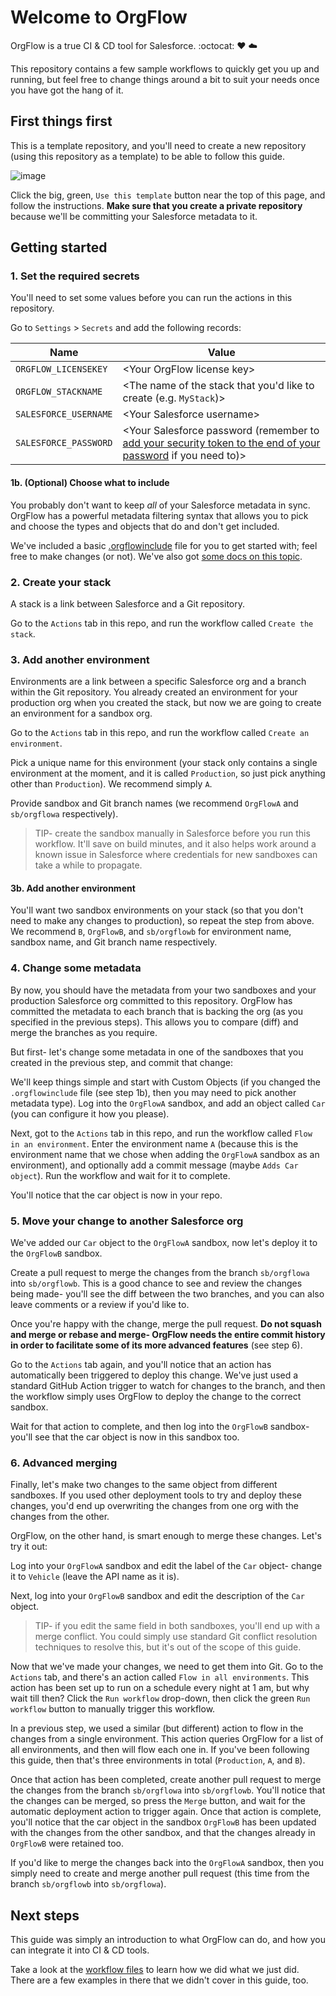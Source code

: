 # Welcome to OrgFlow

OrgFlow is a true CI & CD tool for Salesforce. :octocat: ♥️ ☁️

This repository contains a few sample workflows to quickly get you up and running, but feel free to change things around a bit to suit your needs once you have got the hang of it.

## First things first
This is a template repository, and you'll need to create a new repository (using this repository as a template) to be able to follow this guide.

![image](https://user-images.githubusercontent.com/2872984/133998220-1a4e6ec7-2400-43f1-9acd-4782a5ee219a.png)

Click the big, green, `Use this template` button near the top of this page, and follow the instructions. **Make sure that you create a private repository** because we'll be committing your Salesforce metadata to it.

## Getting started

### 1. Set the required secrets
You'll need to set some values before you can run the actions in this repository. 

Go to `Settings` > `Secrets` and add the following records:

| Name | Value |
| --- | --- |
| `ORGFLOW_LICENSEKEY` | \<Your OrgFlow license key\> |
| `ORGFLOW_STACKNAME` | \<The name of the stack that you'd like to create (e.g. `MyStack`)\> |
| `SALESFORCE_USERNAME` | \<Your Salesforce username\> |
| `SALESFORCE_PASSWORD` | \<Your Salesforce password (remember to [add your security token to the end of your password](https://developer.salesforce.com/docs/atlas.en-us.api.meta/api/sforce_api_concepts_security.htm) if you need to)\> |


#### 1b. (Optional) Choose what to include
You probably don't want to keep *all* of your Salesforce metadata in sync. OrgFlow has a powerful metadata filtering syntax that allows you to pick and choose the types and objects that do and don't get included.

We've included a basic [.orgflowinclude](.orgflowinclude) file for you to get started with; feel free to make changes (or not). We've also got [some docs on this topic](https://docs.orgflow.io/reference/glossary/orgflow-include-file.html).

### 2. Create your stack
A stack is a link between Salesforce and a Git repository.

Go to the `Actions` tab in this repo, and run the workflow called `Create the stack`.

### 3. Add another environment
Environments are a link between a specific Salesforce org and a branch within the Git repository. You already created an environment for your production org when you created the stack, but now we are going to create an environment for a sandbox org.

Go to the `Actions` tab in this repo, and run the workflow called `Create an environment`.

Pick a unique name for this environment (your stack only contains a single environment at the moment, and it is called `Production`, so just pick anything other than `Production`). We recommend simply `A`.

Provide sandbox and Git branch names (we recommend `OrgFlowA` and `sb/orgflowa` respectively).

> TIP- create the sandbox manually in Salesforce before you run this workflow. It'll save on build minutes, and it also helps work around a known issue in Salesforce where credentials for new sandboxes can take a while to propagate.

#### 3b. Add another environment
You'll want two sandbox environments on your stack (so that you don't need to make any changes to production), so repeat the step from above. We recommend `B`, `OrgFlowB`, and `sb/orgflowb` for environment name, sandbox name, and Git branch name respectively.

### 4. Change some metadata
By now, you should have the metadata from your two sandboxes and your production Salesforce org committed to this repository. OrgFlow has committed the metadata to each branch that is backing the org (as you specified in the previous steps). This allows you to compare (diff) and merge the branches as you require.

But first- let's change some metadata in one of the sandboxes that you created in the previous step, and commit that change:

We'll keep things simple and start with Custom Objects (if you changed the `.orgflowinclude` file (see step 1b), then you may need to pick another metadata type). Log into the `OrgFlowA` sandbox, and add an object called `Car` (you can configure it how you please).

Next, got to the `Actions` tab in this repo, and run the workflow called `Flow in an environment`. Enter the environment name `A` (because this is the environment name that we chose when adding the `OrgFlowA` sandbox as an environment), and optionally add a commit message (maybe `Adds Car object`). Run the workflow and wait for it to complete.

You'll notice that the car object is now in your repo.

### 5. Move your change to another Salesforce org
We've added our `Car` object to the `OrgFlowA` sandbox, now let's deploy it to the `OrgFlowB` sandbox.

Create a pull request to merge the changes from the branch `sb/orgflowa` into `sb/orgflowb`. This is a good chance to see and review the changes being made- you'll see the diff between the two branches, and you can also leave comments or a review if you'd like to.

Once you're happy with the change, merge the pull request. **Do not squash and merge or rebase and merge- OrgFlow needs the entire commit history in order to facilitate some of its more advanced features** (see step 6).

Go to the `Actions` tab again, and you'll notice that an action has automatically been triggered to deploy this change. We've just used a standard GitHub Action trigger to watch for changes to the branch, and then the workflow simply uses OrgFlow to deploy the change to the correct sandbox.

Wait for that action to complete, and then log into the `OrgFlowB` sandbox- you'll see that the car object is now in this sandbox too.

### 6. Advanced merging
Finally, let's make two changes to the same object from different sandboxes. If you used other deployment tools to try and deploy these changes, you'd end up overwriting the changes from one org with the changes from the other.

OrgFlow, on the other hand, is smart enough to merge these changes. Let's try it out:

Log into your `OrgFlowA` sandbox and edit the label of the `Car` object- change it to `Vehicle` (leave the API name as it is).

Next, log into your `OrgFlowB` sandbox and edit the description of the `Car` object.

> TIP- if you edit the same field in both sandboxes, you'll end up with a merge conflict. You could simply use standard Git conflict resolution techniques to resolve this, but it's out of the scope of this guide.

Now that we've made your changes, we need to get them into Git. Go to the `Actions` tab, and there's an action called `Flow in all environments`. This action has been set up to run on a schedule every night at 1 am, but why wait till then? Click the `Run workflow` drop-down, then click the green `Run workflow` button to manually trigger this workflow.

In a previous step, we used a similar (but different) action to flow in the changes from a single environment. This action queries OrgFlow for a list of all environments, and then will flow each one in. If you've been following this guide, then that's three environments in total (`Production`, `A`, and `B`).

Once that action has been completed, create another pull request to merge the changes from the branch `sb/orgflowa` into `sb/orgflowb`. You'll notice that the changes can be merged, so press the `Merge` button, and wait for the automatic deployment action to trigger again. Once that action is complete, you'll notice that the car object in the sandbox `OrgFlowB` has been updated with the changes from the other sandbox, and that the changes already in `OrgFlowB` were retained too.

If you'd like to merge the changes back into the `OrgFlowA` sandbox, then you simply need to create and merge another pull request (this time from the branch `sb/orgflowb` into `sb/orgflowa`).

## Next steps
This guide was simply an introduction to what OrgFlow can do, and how you can integrate it into CI & CD tools.

Take a look at the [workflow files](.github/workflows) to learn how we did what we just did. There are a few examples in there that we didn't cover in this guide, too.
